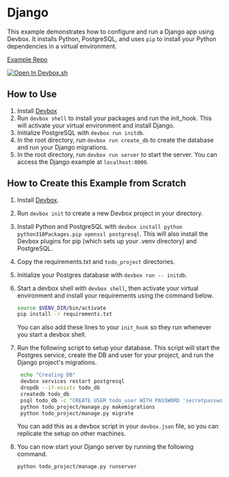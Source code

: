 # Django 

This example demonstrates how to configure and run a Django app using Devbox. It installs Python, PostgreSQL, and uses `pip` to install your Python dependencies in a virtual environment.

[Example Repo](https://github.com/jetpack-io/devbox-examples/tree/main/stacks/jekyll)

[![Open In Devbox.sh](https://jetpack.io/img/devbox/open-in-devbox.svg)](https://devbox.sh/github.com/jetpack-io/devbox-examples?folder=stacks/django)

## How to Use

1. Install [Devbox](https://www.jetpack.io/devbox/docs/installing_devbox/)
1. Run `devbox shell` to install your packages and run the init_hook. This will activate your virtual environment and install Django.
1. Initialize PostgreSQL with `devbox run initdb`.
1. In the root directory, run `devbox run create_db` to create the database and run your Django migrations.
1. In the root directory, run `devbox run server` to start the server. You can access the Django example at `localhost:8000`.

## How to Create this Example from Scratch

1. Install [Devbox](https://www.jetpack.io/devbox/docs/installing_devbox/).
1. Run `devbox init` to create a new Devbox project in your directory.
1. Install Python and PostgreSQL with `devbox install python python310Packages.pip openssl postgresql`. This will also install the Devbox plugins for pip (which sets up your .venv directory) and PostgreSQL.
1. Copy the requirements.txt and `todo_project` directories.
1. Initialize your Postgres database with `devbox run -- initdb`.
1. Start a devbox shell with `devbox shell`, then activate your virtual environment and install your requirements using the command below.

    ```bash
    source $VENV_DIR/bin/activate
    pip install -r requirements.txt
    ```

    You can also add these lines to your `init_hook` so they run whenever you start a devbox shell.

1. Run the following script to setup your database. This script will start the Postgres service, create the DB and user for your project, and run the Django project's migrations.

   ```bash
    echo "Creating DB"
    devbox services restart postgresql
    dropdb --if-exists todo_db
    createdb todo_db
    psql todo_db -c "CREATE USER todo_user WITH PASSWORD 'secretpassword';"
    python todo_project/manage.py makemigrations
    python todo_project/manage.py migrate
   ```

   You can add this as a devbox script in your `devbox.json` file, so you can replicate the setup on other machines.

1. You can now start your Django server by running the following command.

   ```bash
   python todo_project/manage.py runserver
   ```